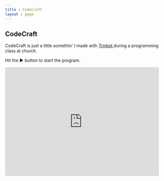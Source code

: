```yaml
---
title : CodeCraft
layout : page
---
```

<h2>CodeCraft</h2>
<p>CodeCraft is just a little somethin' I made with <a href = "https://trinket.io">Trinket </a> during a programming class at church.</p>
<p>Hit the ▶ button to start the program.</p>
<iframe src="https://trinket.io/embed/python/aa8dc46544" width="100%" height="356px" frameborder="0" marginwidth="0" marginheight="0" allowfullscreen></iframe>

